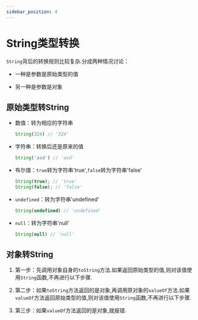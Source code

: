 ```yaml
---
sidebar_position: 4
---
```


# String类型转换

`String`背后的转换规则比较复杂.分成两种情况讨论：

- 一种是参数是原始类型的值

- 另一种是参数是对象

## 原始类型转String

- 数值：转为相应的字符串

    ```jsx
    String(324) // '324'
    ```

- 字符串：转换后还是原来的值

    ```jsx
    String('asd') // 'asd'
    ```

- 布尔值：`true`转为字符串'true',`false`转为字符串'false'

    ```jsx
    String(true); // 'true'
    String(false); // 'false'
    ```

- `undefined`：转为字符串'undefined'

    ```jsx
    String(undefined) // 'undefined'
    ```

- `null`：转为字符串'null'

    ```jsx
    String(null) // 'null'
    ```

## 对象转String

1. 第一步：先调用对象自身的`toString`方法.如果返回原始类型的值,则对该值使用`String`函数,不再进行以下步骤.

2. 第二步：如果`toString`方法返回的是对象,再调用原对象的`valueOf`方法.如果`valueOf`方法返回原始类型的值,则对该值使用`String`函数,不再进行以下步骤.

3. 第三步：如果`valueOf`方法返回的是对象,就报错.
